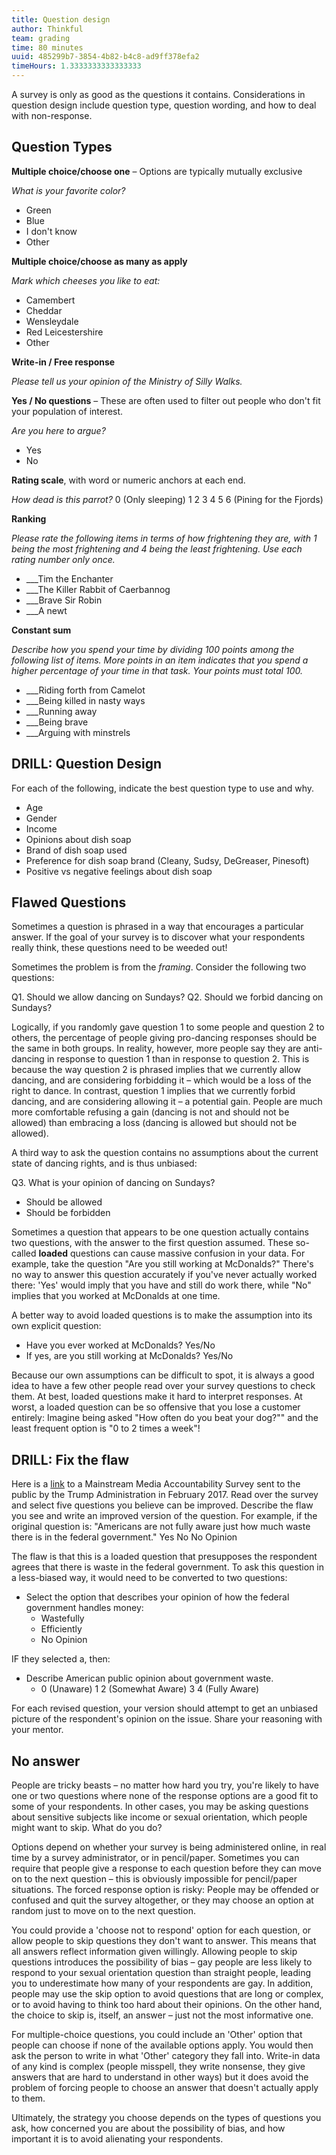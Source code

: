 ```yaml
---
title: Question design
author: Thinkful
team: grading
time: 80 minutes
uuid: 485299b7-3854-4b82-b4c8-ad9ff378efa2
timeHours: 1.3333333333333333
---
```


A survey is only as good as the questions it contains.  Considerations in question design include question type, question wording, and how to deal with non-response.

## Question Types

__Multiple choice/choose one__ – Options are typically mutually exclusive

_What is your favorite color?_
 * Green
 * Blue
 * I don't know
 * Other

__Multiple choice/choose as many as apply__

_Mark which cheeses you like to eat:_
 * Camembert
 * Cheddar
 * Wensleydale
 * Red Leicestershire
 * Other

__Write-in / Free response__

_Please tell us your opinion of the Ministry of Silly Walks._

__Yes / No questions__ – These are often used to filter out people who don't fit your population of interest.

_Are you here to argue?_ 
 * Yes
 * No

__Rating scale__, with word or numeric anchors at each end.

_How dead is this parrot?_
0 (Only sleeping) 1 2 3 4 5 6 (Pining for the Fjords)

__Ranking__

_Please rate the following items in terms of how frightening they are, with 1 being the most frightening and 4 being the least frightening.  Use each rating number only once._

 * \_\_\_Tim the Enchanter
 * \_\_\_The Killer Rabbit of Caerbannog
 * \_\_\_Brave Sir Robin
 * \_\_\_A newt

__Constant sum__

_Describe how you spend your time by dividing 100 points among the following list of items.  More points in an item indicates that you spend a higher percentage of your time in that task.  Your points must total 100._
 
 * \_\_\_Riding forth from Camelot
 * \_\_\_Being killed in nasty ways
 * \_\_\_Running away
 * \_\_\_Being brave
 * \_\_\_Arguing with minstrels

## DRILL: Question Design

For each of the following, indicate the best question type to use and why.

 * Age
 * Gender
 * Income
 * Opinions about dish soap
 * Brand of dish soap used
 * Preference for dish soap brand (Cleany, Sudsy, DeGreaser, Pinesoft)
 * Positive vs negative feelings about dish soap

## Flawed Questions

Sometimes a question is phrased in a way that encourages a particular answer.  If the goal of your survey is to discover what your respondents really think, these questions need to be weeded out!

Sometimes the problem is from the *framing*.  Consider the following two questions:

Q1. Should we allow dancing on Sundays?
Q2. Should we forbid dancing on Sundays?

Logically, if you randomly gave question 1 to some people and question 2 to others, the percentage of people giving pro-dancing responses should be the same in both groups.  In reality, however, more people say they are anti-dancing in response to question 1 than in response to question 2.  This is because the way question 2 is phrased implies that we currently allow dancing, and are considering forbidding it – which would be a loss of the right to dance.  In contrast, question 1 implies that we currently forbid dancing, and are considering allowing it – a potential gain.  People are much more comfortable refusing a gain (dancing is not and should not be allowed) than embracing a loss (dancing is allowed but should not be allowed).

A third way to ask the question contains no assumptions about the current state of dancing rights, and is thus unbiased:

Q3. What is your opinion of dancing on Sundays?

 * Should be allowed
 * Should be forbidden

Sometimes a question that appears to be one question actually contains two questions, with the answer to the first question assumed.  These so-called **loaded** questions can cause massive confusion in your data.  For example, take the question "Are you still working at McDonalds?" There's no way to answer this question accurately if you've never actually worked there: 'Yes' would imply that you have and still do work there, while "No" implies that you worked at McDonalds at one time.  

A better way to avoid loaded questions is to make the assumption into its own explicit question:

 * Have you ever worked at McDonalds? Yes/No
 * If yes, are you still working at McDonalds? Yes/No

Because our own assumptions can be difficult to spot, it is always a good idea to have a few other people read over your survey questions to check them.  At best, loaded questions make it hard to interpret responses.  At worst, a loaded question can be so offensive that you lose a customer entirely:  Imagine being asked "How often do you beat your dog?"" and the least frequent option is "0 to 2 times a week"!  


## DRILL: Fix the flaw

Here is a [link](https://action.donaldjtrump.com/mainstream-media-accountability-survey/) to a Mainstream Media Accountability Survey sent to the public by the Trump Administration in February 2017.  Read over the survey and select five questions you believe can be improved.  Describe the flaw you see and write an improved version of the question. For example, if the original question is: 
"Americans are not fully aware just how much waste there is in the federal government." 
Yes
No
No Opinion 

The flaw is that this is a loaded question that presupposes the respondent agrees that there is waste in the federal government.  To ask this question in a less-biased way, it would need to be converted to two questions:

 * Select the option that describes your opinion of how the federal government handles money:
   * Wastefully
   * Efficiently
   * No Opinion

IF they selected a, then:

 * Describe American public opinion about government waste.
   * 0 (Unaware) 1 2 (Somewhat Aware) 3 4 (Fully Aware)

For each revised question, your version should attempt to get an unbiased picture of the respondent's opinion on the issue.  Share your reasoning with your mentor.

## No answer

People are tricky beasts – no matter how hard you try, you're likely to have one or two questions where none of the response options are a good fit to some of your respondents.  In other cases, you may be asking questions about sensitive subjects like income or sexual orientation, which people might want to skip.  What do you do?

Options depend on whether your survey is being administered online, in real time by a survey administrator, or in pencil/paper.  Sometimes you can require that people give a response to each question before they can move on to the next question – this is obviously impossible for pencil/paper situations.  The forced response option is risky: People may be offended or confused and quit the survey altogether, or they may choose an option at random just to move on to the next question.  

You could provide a 'choose not to respond' option for each question, or allow people to skip questions they don't want to answer.  This means that all answers reflect information given willingly.  Allowing people to skip questions introduces the possibility of bias – gay people are less likely to respond to your sexual orientation question than straight people, leading you to underestimate how many of your respondents are gay.  In addition, people may use the skip option to avoid questions that are long or complex, or to avoid having to think too hard about their opinions.  On the other hand, the choice to skip is, itself, an answer – just not the most informative one.

For multiple-choice questions, you could include an 'Other' option that people can choose if none of the available options apply.  You would then ask the person to write in what 'Other' category they fall into.  Write-in data of any kind is complex (people misspell, they write nonsense, they give answers that are hard to understand in other ways) but it does avoid the problem of forcing people to choose an answer that doesn't actually apply to them.

Ultimately, the strategy you choose depends on the types of questions you ask, how concerned you are about the possibility of bias, and how important it is to avoid alienating your respondents.

